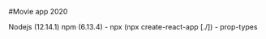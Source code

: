 #Movie app 2020


Nodejs (12.14.1)
npm (6.13.4)
    - npx (npx create-react-app [./])
    - prop-types